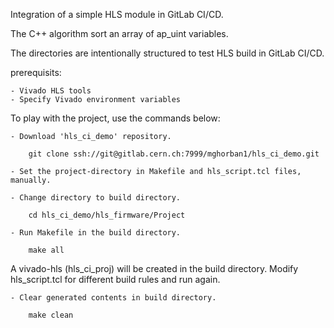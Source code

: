 Integration of a simple HLS module in GitLab CI/CD.

The C++ algorithm sort an array of ap_uint variables.

The directories are intentionally structured to test HLS build in GitLab CI/CD.

prerequisits:

	- Vivado HLS tools
	- Specify Vivado environment variables

To play with the project, use the commands below:

	- Download 'hls_ci_demo' repository. 

		git clone ssh://git@gitlab.cern.ch:7999/mghorban1/hls_ci_demo.git 

	- Set the project-directory in Makefile and hls_script.tcl files, manually.

	- Change directory to build directory.
	
		cd hls_ci_demo/hls_firmware/Project

	- Run Makefile in the build directory.

		make all

A vivado-hls (hls_ci_proj) will be created in the build directory. Modify hls_script.tcl for different build rules and run again.

	- Clear generated contents in build directory.

		make clean


